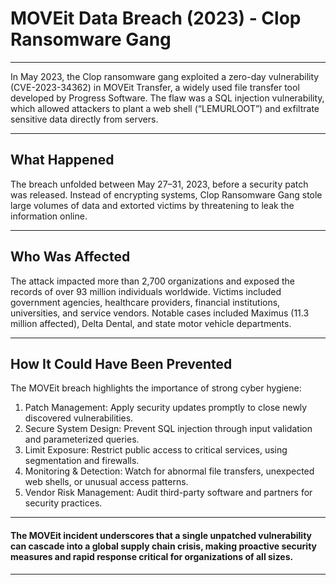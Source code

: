 # MOVEit Data Breach (2023) - Clop Ransomware Gang
---
In May 2023, the Clop ransomware gang exploited a zero-day vulnerability (CVE-2023-34362) in MOVEit Transfer, a widely used file transfer tool developed by Progress Software. The flaw was a SQL injection vulnerability, which allowed attackers to plant a web shell (“LEMURLOOT”) and exfiltrate sensitive data directly from servers.

---
## What Happened
The breach unfolded between May 27–31, 2023, before a security patch was released. Instead of encrypting systems, Clop Ransomware Gang stole large volumes of data and extorted victims by threatening to leak the information online.

---
## Who Was Affected
The attack impacted more than 2,700 organizations and exposed the records of over 93 million individuals worldwide. Victims included government agencies, healthcare providers, financial institutions, universities, and service vendors. Notable cases included Maximus (11.3 million affected), Delta Dental, and state motor vehicle departments.

--- 
## How It Could Have Been Prevented
The MOVEit breach highlights the importance of strong cyber hygiene:
1.	Patch Management: Apply security updates promptly to close newly discovered vulnerabilities.
2.	Secure System Design: Prevent SQL injection through input validation and parameterized queries.
3.	Limit Exposure: Restrict public access to critical services, using segmentation and firewalls.
4.	Monitoring & Detection: Watch for abnormal file transfers, unexpected web shells, or unusual access patterns.
5.	Vendor Risk Management: Audit third-party software and partners for security practices.
---
#### The MOVEit incident underscores that a single unpatched vulnerability can cascade into a global supply chain crisis, making proactive security measures and rapid response critical for organizations of all sizes.
 
---
